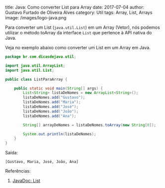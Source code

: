 title: Java: Como converter List para Array
date: 2017-07-04
author: Gustavo Furtado de Oliveira Alves
category: Util
tags: Array, List, Arrays
image: /images/logo-java.png

Para converter um List (`java.util.List`) em um Array (Vetor),
nós podemos utilizar o método toArray da interface `List`
que pertence à API nativa do Java.

Veja no exemplo abaixo como converter um List em um Array em Java.

```java
package br.com.dicasdejava.util;

import java.util.ArrayList;
import java.util.List;

public class ListParaArray {

    public static void main(String[] args) {
    	List<String> listaDeNomes = new ArrayList<String>();
    	listaDeNomes.add("Gustavo");
    	listaDeNomes.add("Maria");
    	listaDeNomes.add("José");
    	listaDeNomes.add("João");
    	listaDeNomes.add("Ana");

    	String[] arrayDeNomes = listaDeNomes.toArray(new String[0]);

    	System.out.println(listaDeNomes);
    }
}
```

Saída:

```
[Gustavo, Maria, José, João, Ana]
```

Referências:

1. [JavaDoc: List](https://docs.oracle.com/javase/8/docs/api/java/util/List.html)
